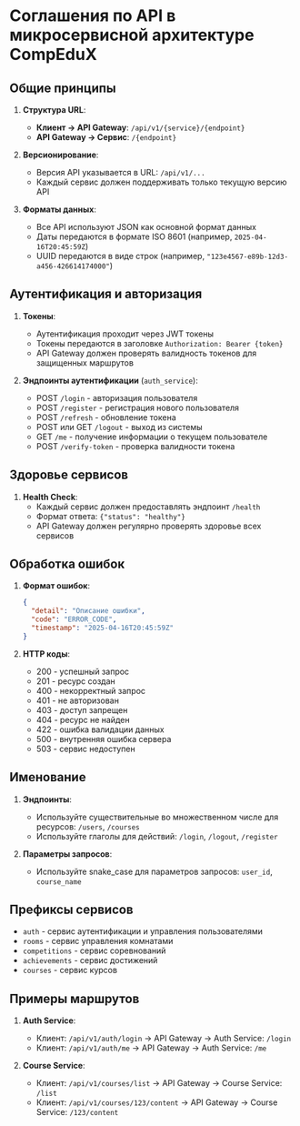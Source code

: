 # Соглашения по API в микросервисной архитектуре CompEduX

## Общие принципы

1. **Структура URL**:
    - **Клиент → API Gateway**: `/api/v1/{service}/{endpoint}`
    - **API Gateway → Сервис**: `/{endpoint}`

2. **Версионирование**:
    - Версия API указывается в URL: `/api/v1/...`
    - Каждый сервис должен поддерживать только текущую версию API

3. **Форматы данных**:
    - Все API используют JSON как основной формат данных
    - Даты передаются в формате ISO 8601 (например, `2025-04-16T20:45:59Z`)
    - UUID передаются в виде строк (например, `"123e4567-e89b-12d3-a456-426614174000"`)

## Аутентификация и авторизация

1. **Токены**:
    - Аутентификация проходит через JWT токены
    - Токены передаются в заголовке `Authorization: Bearer {token}`
    - API Gateway должен проверять валидность токенов для защищенных маршрутов

2. **Эндпоинты аутентификации** (`auth_service`):
    - POST `/login` - авторизация пользователя
    - POST `/register` - регистрация нового пользователя
    - POST `/refresh` - обновление токена
    - POST или GET `/logout` - выход из системы
    - GET `/me` - получение информации о текущем пользователе
    - POST `/verify-token` - проверка валидности токена

## Здоровье сервисов

1. **Health Check**:
    - Каждый сервис должен предоставлять эндпоинт `/health`
    - Формат ответа: `{"status": "healthy"}`
    - API Gateway должен регулярно проверять здоровье всех сервисов

## Обработка ошибок

1. **Формат ошибок**:
   ```json
   {
     "detail": "Описание ошибки",
     "code": "ERROR_CODE",
     "timestamp": "2025-04-16T20:45:59Z"
   }
   ```

2. **HTTP коды**:
    - 200 - успешный запрос
    - 201 - ресурс создан
    - 400 - некорректный запрос
    - 401 - не авторизован
    - 403 - доступ запрещен
    - 404 - ресурс не найден
    - 422 - ошибка валидации данных
    - 500 - внутренняя ошибка сервера
    - 503 - сервис недоступен

## Именование

1. **Эндпоинты**:
    - Используйте существительные во множественном числе для ресурсов: `/users`, `/courses`
    - Используйте глаголы для действий: `/login`, `/logout`, `/register`

2. **Параметры запросов**:
    - Используйте snake_case для параметров запросов: `user_id`, `course_name`

## Префиксы сервисов

- `auth` - сервис аутентификации и управления пользователями
- `rooms` - сервис управления комнатами
- `competitions` - сервис соревнований
- `achievements` - сервис достижений
- `courses` - сервис курсов

## Примеры маршрутов

1. **Auth Service**:
    - Клиент: `/api/v1/auth/login` → API Gateway → Auth Service: `/login`
    - Клиент: `/api/v1/auth/me` → API Gateway → Auth Service: `/me`

2. **Course Service**:
    - Клиент: `/api/v1/courses/list` → API Gateway → Course Service: `/list`
    - Клиент: `/api/v1/courses/123/content` → API Gateway → Course Service: `/123/content`
